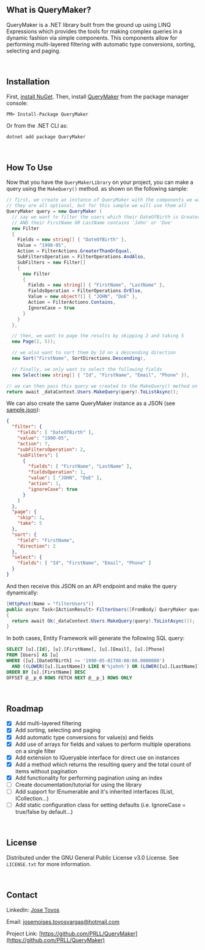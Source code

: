 ## What is QueryMaker?

QueryMaker is a .NET library built from the ground up using LINQ Expressions which provides the tools for making complex queries in a dynamic fashion via simple components. This components allow for performing multi-layered filtering with automatic type conversions, sorting, selecting and paging.

<br />



## Installation

First, [install NuGet](http://docs.nuget.org/docs/start-here/installing-nuget). Then, install [QueryMaker](https://www.nuget.org/packages/QueryMaker/) from the package manager console:

  ```
  PM> Install-Package QueryMaker
  ```

  Or from the .NET CLI as:

  ```powershell
  dotnet add package QueryMaker
  ```

<br />



## How To Use

Now that you have the `QueryMakerLibrary` on your project, you can make a query using the `MakeQuery()` method.  as shown on the following sample:

  ```csharp
  // first, we create an instance of QueryMaker with the components we want to use
  // they are all optional, but for this sample we will use them all
  QueryMaker query = new QueryMaker (
    // say we want to filter the users which their DateOfBirth is Greater Than Or Equal to May 1990
    // AND their FirstName OR LastName contains 'John' or 'Doe'
    new Filter
    {
      Fields = new string[] { "DateOfBirth" },
      Value = "1990-05",
      Action = FilterActions.GreaterThanOrEqual,
      SubFiltersOperation = FilterOperations.AndAlso,
      SubFilters = new Filter[]
      {
        new Filter
        {
          Fields = new string[] { "FirstName", "LastName" },
          FieldsOperation = FilterOperations.OrElse,
          Value = new object?[] { "JOHN", "DoE" },
          Action = FilterActions.Contains,
          IgnoreCase = true
        }
      }
    },

    // then, we want to page the results by skipping 2 and taking 5
    new Page(2, 5));

    // we also want to sort them by Id on a descending direction
    new Sort("FirstName", SortDirections.Descending),

    // finally, we only want to select the following fields
    new Select(new string[] { "Id", "FirstName", "Email", "Phone" }),

  // we can then pass this query we created to the MakeQuery() method on an IQueryable instance
  return await _dataContext.Users.MakeQuery(query).ToListAsync();
  ```

We can also create the same QueryMaker instance as a JSON (see [sample.json](https://github.com/PRLL/QueryMaker/blob/main/sample.json)):

  ```json
  {
    "filter": {
      "fields": [ "DateOfBirth" ],
      "value": "1990-05",
      "action": 7,
      "subFiltersOperation": 2,
      "subFilters": [
        {
          "fields": [ "FirstName", "LastName" ],
          "fieldsOperation": 1,
          "value": [ "JOHN", "DoE" ],
          "action": 1,
          "ignoreCase": true
        }
      ]
    },
    "page": {
      "skip": 1,
      "take": 5
    },
    "sort": {
      "field": "FirstName",
      "direction": 2
    },
    "select": {
      "fields": [ "Id", "FirstName", "Email", "Phone" ]
    }
  }
  ```

And then receive this JSON on an API endpoint and make the query dynamically:

  ```csharp
  [HttpPost(Name = "filterUsers")]
  public async Task<IActionResult> FilterUsers([FromBody] QueryMaker query)
  {
    return await Ok(_dataContext.Users.MakeQuery(query).ToListAsync());
  }
  ```

In both cases, Entity Framework will generate the following SQL query:

  ```sql
  SELECT [u].[Id], [u].[FirstName], [u].[Email], [u].[Phone]
  FROM [Users] AS [u]
  WHERE ([u].[DateOfBirth] >= '1990-05-01T00:00:00.0000000')
    AND ((LOWER([u].[LastName]) LIKE N'%john%') OR (LOWER([u].[LastName]) LIKE N'%doe%'))
  ORDER BY [u].[FirstName] DESC
  OFFSET @__p_0 ROWS FETCH NEXT @__p_1 ROWS ONLY
  ```

<br />



## Roadmap

- [x] Add multi-layered filtering
- [x] Add sorting, selecting and paging
- [x] Add automatic type conversions for value(s) and fields
- [x] Add use of arrays for fields and values to perform multiple operations on a single filter
- [x] Add extension to IQueryable interface for direct use on instances
- [x] Add a method which returns the resulting query and the total count of items without pagination
- [x] Add functionality for performing pagination using an index
- [ ] Create documentation/tutorial for using the library
- [ ] Add support for IEnumerable and it's inherited interfaces (IList, ICollection...)
- [ ] Add static configuration class for setting defaults (i.e. IgnoreCase = true/false by default...)

<br />



## License

Distributed under the GNU General Public License v3.0 License. See `LICENSE.txt` for more information.

<br />



## Contact

LinkedIn: [Jose Toyos](https://www.linkedin.com/in/jose-moises-toyos-vargas-868119182/)

Email: josemoises.toyosvargas@hotmail.com

Project Link: [https://github.com/PRLL/QueryMaker](https://github.com/PRLL/QueryMaker)
